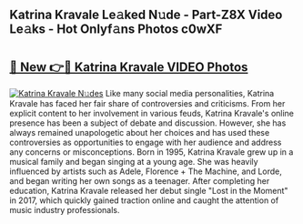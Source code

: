 ## Katrina Kravale Le𝚊ked N𝚞de - Part-Z8X Video Le𝚊ks - Hot Onlyf𝚊ns Photos c0wXF

# <h2><a href="http://ab89369.deff.icu/?id=Katrina+Kravale">🔗 New 👉🔴 Katrina Kravale VIDEO Photos</a></h2>

[![Katrina Kravale N𝚞des](https://i.imgur.com/rIISA9y.gif)](http://ab89369.deff.icu/?id=Katrina+Kravale)
Like many social media personalities, Katrina Kravale has faced her fair share of controversies and criticisms. From her explicit content to her involvement in various feuds, Katrina Kravale's online presence has been a subject of debate and discussion. However, she has always remained unapologetic about her choices and has used these controversies as opportunities to engage with her audience and address any concerns or misconceptions. Born in 1995, Katrina Kravale grew up in a musical family and began singing at a young age. She was heavily influenced by artists such as Adele, Florence + The Machine, and Lorde, and began writing her own songs as a teenager. After completing her education, Katrina Kravale released her debut single "Lost in the Moment" in 2017, which quickly gained traction online and caught the attention of music industry professionals.
